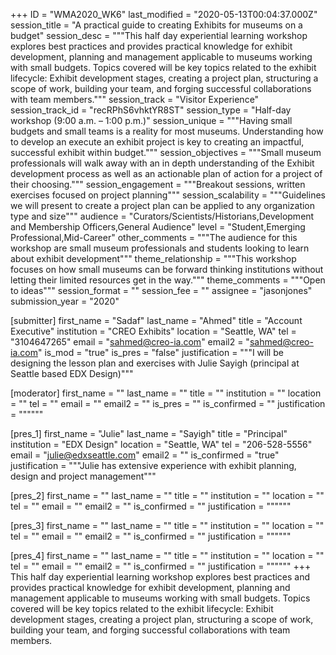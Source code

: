 +++
ID = "WMA2020_WK6"
last_modified = "2020-05-13T00:04:37.000Z"
session_title = "A practical guide to creating Exhibits for museums on a budget"
session_desc = """This half day experiential learning workshop explores best practices and provides practical knowledge for exhibit development, planning and management applicable to museums working with small budgets. Topics covered will be key topics related to the exhibit lifecycle: Exhibit development stages, creating a project plan, structuring a scope of work, building your team, and forging successful collaborations with team members."""
session_track = "Visitor Experience"
session_track_id = "recRPhS6vhktYR8ST"
session_type = "Half-day workshop (9:00 a.m. – 1:00 p.m.)"
session_unique = """Having small budgets and small teams is a reality for most museums. Understanding how to develop an execute an exhibit project is key to creating an impactful, successful exhibit within budget."""
session_objectives = """Small museum professionals will walk away with an in depth understanding of the Exhibit development process as well as an actionable plan of action for a project of their choosing."""
session_engagement = """Breakout sessions, written exercises focused on project planning"""
session_scalability = """Guidelines we will present to create a project plan can be applied to any organization type and size"""
audience = "Curators/Scientists/Historians,Development and Membership Officers,General Audience"
level = "Student,Emerging Professional,Mid-Career"
other_comments = """The audience for this workshop are small museum professionals and students looking to learn about exhibit development"""
theme_relationship = """This workshop focuses on how small museums can be forward thinking institutions without letting their limited resources get in the way."""
theme_comments = """Open to ideas"""
session_format = ""
session_fee = ""
assignee = "jasonjones"
submission_year = "2020"

[submitter]
first_name = "Sadaf"
last_name = "Ahmed"
title = "Account Executive"
institution = "CREO Exhibits"
location = "Seattle, WA"
tel = "3104647265"
email = "sahmed@creo-ia.com"
email2 = "sahmed@creo-ia.com"
is_mod = "true"
is_pres = "false"
justification = """I will be designing the lesson plan and exercises with Julie Sayigh (principal at Seattle based EDX Design)"""

[moderator]
first_name = ""
last_name = ""
title = ""
institution = ""
location = ""
tel = ""
email = ""
email2 = ""
is_pres = ""
is_confirmed = ""
justification = """"""

[pres_1]
first_name = "Julie"
last_name = "Sayigh"
title = "Principal"
institution = "EDX Design"
location = "Seattle, WA"
tel = "206-528-5556"
email = "julie@edxseattle.com"
email2 = ""
is_confirmed = "true"
justification = """Julie has extensive experience with exhibit planning, design and project management"""

[pres_2]
first_name = ""
last_name = ""
title = ""
institution = ""
location = ""
tel = ""
email = ""
email2 = ""
is_confirmed = ""
justification = """"""

[pres_3]
first_name = ""
last_name = ""
title = ""
institution = ""
location = ""
tel = ""
email = ""
email2 = ""
is_confirmed = ""
justification = """"""

[pres_4]
first_name = ""
last_name = ""
title = ""
institution = ""
location = ""
tel = ""
email = ""
email2 = ""
is_confirmed = ""
justification = """"""
+++
This half day experiential learning workshop explores best practices and provides practical knowledge for exhibit development, planning and management applicable to museums working with small budgets. Topics covered will be key topics related to the exhibit lifecycle: Exhibit development stages, creating a project plan, structuring a scope of work, building your team, and forging successful collaborations with team members.